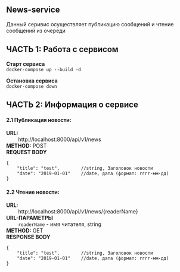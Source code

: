 News-service
-
Данный серивис осуществляет публикацию сообщений и чтение сообщений из очереди
 
ЧАСТЬ 1: Работа с сервисом
-
**Старт сервиса**  
```docker-compose up --build -d```  

**Остановка сервиса**  
```docker-compose down```  

ЧАСТЬ 2: Информация о сервисе
-
#### **2.1 Публикация новости:**  
**URL:**  
&emsp;&emsp; http://localhost:8000/api/v1/news  
**METHOD:** POST  
**REQUEST BODY**  
```
{
	"title": "test",        //string, Заголовок новости
	"date": "2019-01-01"    //date, дата (формат: гггг-мм-дд)
}
```
#### **2.2 Чтение новости:**  
**URL:**  
&emsp;&emsp; http://localhost:8000/api/v1/news/{readerName}  
**URL-ПАРАМЕТРЫ**  
&emsp;&emsp; `readerName` - имя читателя, string    
**METHOD:** GET  
**RESPONSE BODY**  
```
{
	"title": "test",        //string, Заголовок новости
	"date": "2019-01-01"    //date, дата (формат: гггг-мм-дд)
}
```
